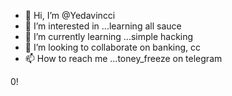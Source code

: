 - 👋 Hi, I’m @Yedavincci
- 👀 I’m interested in ...learning all sauce
- 🌱 I’m currently learning ...simple hacking
- 💞️ I’m looking to collaborate on banking, cc 
- 📫 How to reach me ...toney_freeze on telegram

<!---
Yedavincci/Yedavincci is a ✨ special ✨ repository because its `README.md` (this file) appears on your GitHub profile.
You can click the Preview link to take a look at your changes.
--->
0!
